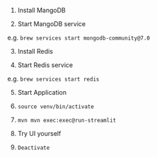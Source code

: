 1. Install MangoDB

2. Start MangoDB service

e.g. `brew services start mongodb-community@7.0`

3. Install Redis

4. Start Redis service

e.g. `brew services start redis`

5. Start Application

6. `source venv/bin/activate`

7. `mvn mvn exec:exec@run-streamlit`

8. Try UI yourself

9. `Deactivate`
